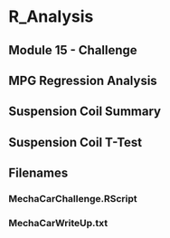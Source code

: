 # R_Analysis

## Module 15 - Challenge 

## MPG Regression Analysis
## Suspension Coil Summary 
## Suspension Coil T-Test 

## Filenames
### MechaCarChallenge.RScript 
### MechaCarWriteUp.txt


